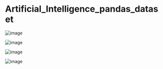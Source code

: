 # Artificial_Intelligence_pandas_dataset




![image](https://user-images.githubusercontent.com/114800813/231850729-cd06eb50-1bf5-427c-9200-3635c8cead84.png)

![image](https://user-images.githubusercontent.com/114800813/231850762-5134de52-b985-4947-9d2a-aa7e4129f53e.png)

![image](https://user-images.githubusercontent.com/114800813/231850822-cfaf3657-934a-4966-81a1-e05f269a144d.png)


![image](https://user-images.githubusercontent.com/114800813/231850839-7456a949-a2f7-47ec-9d46-c750d636a715.png)
